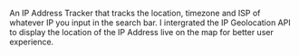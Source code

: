 An IP Address Tracker that tracks the location, timezone and ISP of whatever IP you input in the search bar. 
I intergrated the IP Geolocation API to display the location of the IP Address live on the map for better user experience.
